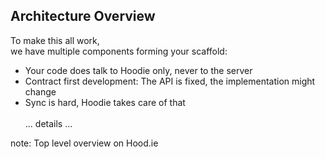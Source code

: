 ##  Architecture Overview

To make this all work,<br />we have multiple components forming your scaffold:

* Your code does talk to Hoodie only, never to the server
* Contract first development: The API is fixed, the implementation might change
* Sync is hard, Hoodie takes care of that
<br /><br />
... details ...

note:
    Top level overview on Hood.ie
